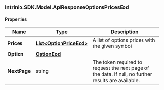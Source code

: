 [//]: # (CLASS:Intrinio.SDK.Model.ApiResponseOptionsPricesEod)

[//]: # (KIND:object)

### Intrinio.SDK.Model.ApiResponseOptionsPricesEod
#### Properties

[//]: # (START_DEFINITION)

Name | Type | Description
------------ | ------------- | -------------
**Prices** | [**List&lt;OptionPriceEod&gt;**](OptionPriceEod.md) | A list of options prices with the given symbol &nbsp;
**Option** | [**OptionEod**](OptionEod.md) |  &nbsp;
**NextPage** | string | The token required to request the next page of the data. If null, no further results are available. &nbsp;

[//]: # (END_DEFINITION)


[//]: # (CONTAINED_CLASS:Intrinio.SDK.Model.OptionPriceEod)


[//]: # (CONTAINED_CLASS:Intrinio.SDK.Model.OptionEod)


